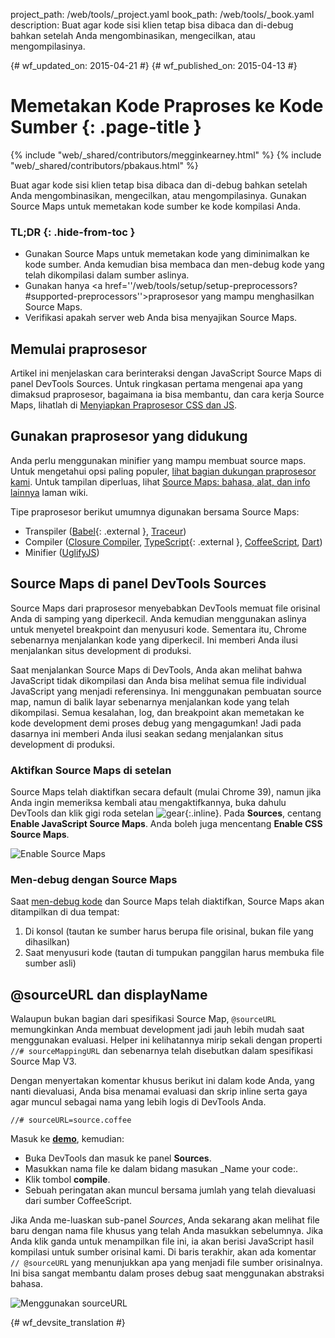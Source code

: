 project_path: /web/tools/_project.yaml
book_path: /web/tools/_book.yaml
description: Buat agar kode sisi klien tetap bisa dibaca dan di-debug bahkan setelah Anda mengombinasikan, mengecilkan, atau mengompilasinya.

{# wf_updated_on: 2015-04-21 #}
{# wf_published_on: 2015-04-13 #}

# Memetakan Kode Praproses ke Kode Sumber {: .page-title }

{% include "web/_shared/contributors/megginkearney.html" %}
{% include "web/_shared/contributors/pbakaus.html" %}

Buat agar kode sisi klien tetap bisa dibaca dan di-debug bahkan setelah Anda mengombinasikan, mengecilkan, atau mengompilasinya. Gunakan Source Maps untuk memetakan kode sumber ke kode kompilasi Anda.


### TL;DR {: .hide-from-toc }
- Gunakan Source Maps untuk memetakan kode yang diminimalkan ke kode sumber. Anda kemudian bisa membaca dan men-debug kode yang telah dikompilasi dalam sumber aslinya.
- Gunakan hanya <a href=''/web/tools/setup/setup-preprocessors?#supported-preprocessors''>praprosesor yang mampu menghasilkan Source Maps</a>.
- Verifikasi apakah server web Anda bisa menyajikan Source Maps.


## Memulai praprosesor

Artikel ini menjelaskan cara berinteraksi dengan JavaScript Source Maps di panel DevTools Sources. Untuk ringkasan pertama mengenai apa yang dimaksud praprosesor, bagaimana ia bisa membantu, dan cara kerja Source Maps, lihatlah di [Menyiapkan Praprosesor CSS dan JS](/web/tools/setup/setup-preprocessors?#debugging-and-editing-preprocessed-content).

## Gunakan praprosesor yang didukung

Anda perlu menggunakan minifier yang mampu membuat source maps. Untuk mengetahui opsi paling populer, [lihat bagian dukungan praprosesor kami](/web/tools/setup/setup-preprocessors?#supported-preprocessors). Untuk tampilan diperluas, lihat [Source Maps: bahasa, alat, dan info lainnya](https://github.com/ryanseddon/source-map/wiki/Source-maps:-languages,-tools-and-other-info) laman wiki.

Tipe praprosesor berikut umumnya digunakan bersama Source Maps:

* Transpiler ([Babel](https://babeljs.io/){: .external }, [Traceur](https://github.com/google/traceur-compiler/wiki/Getting-Started))
* Compiler ([Closure Compiler](https://github.com/google/closure-compiler), [TypeScript](http://www.typescriptlang.org/){: .external }, [CoffeeScript](http://coffeescript.org), [Dart](https://www.dartlang.org))
* Minifier ([UglifyJS](https://github.com/mishoo/UglifyJS))

## Source Maps di panel DevTools Sources

Source Maps dari praprosesor menyebabkan DevTools memuat file orisinal Anda di samping yang diperkecil. Anda kemudian menggunakan aslinya untuk menyetel breakpoint dan menyusuri kode. Sementara itu, Chrome sebenarnya menjalankan kode yang diperkecil. Ini memberi Anda ilusi menjalankan situs development di produksi.

Saat menjalankan Source Maps di DevTools, Anda akan melihat bahwa JavaScript tidak dikompilasi dan Anda bisa melihat semua file individual JavaScript yang menjadi referensinya. Ini menggunakan pembuatan source map, namun di balik layar sebenarnya menjalankan kode yang telah dikompilasi. Semua kesalahan, log, dan breakpoint akan memetakan ke kode development demi proses debug yang mengagumkan! Jadi pada dasarnya ini memberi Anda ilusi seakan sedang menjalankan situs development di produksi.

### Aktifkan Source Maps di setelan

Source Maps telah diaktifkan secara default (mulai Chrome 39), namun jika Anda ingin memeriksa kembali atau mengaktifkannya, buka dahulu DevTools dan klik gigi roda setelan ![gear](imgs/gear.png){:.inline}. Pada **Sources**, centang **Enable JavaScript Source Maps**. Anda boleh juga mencentang **Enable CSS Source Maps**.

![Enable Source Maps](imgs/source-maps.jpg)

### Men-debug dengan Source Maps

Saat [men-debug kode](/web/tools/chrome-devtools/debug/breakpoints/step-code) dan Source Maps telah diaktifkan, Source Maps akan ditampilkan di dua tempat:

1. Di konsol (tautan ke sumber harus berupa file orisinal, bukan file yang dihasilkan)
2. Saat menyusuri kode (tautan di tumpukan panggilan harus membuka file sumber asli)

## @sourceURL dan displayName

Walaupun bukan bagian dari spesifikasi Source Map, `@sourceURL` memungkinkan Anda membuat development jadi jauh lebih mudah saat menggunakan evaluasi. Helper ini kelihatannya mirip sekali dengan properti `//# sourceMappingURL` dan sebenarnya telah disebutkan dalam spesifikasi Source Map V3.

Dengan menyertakan komentar khusus berikut ini dalam kode Anda, yang nanti dievaluasi, Anda bisa menamai evaluasi dan skrip inline serta gaya agar muncul sebagai nama yang lebih logis di DevTools Anda.

`//# sourceURL=source.coffee`

Masuk ke
**[demo](http://www.thecssninja.com/demo/source_mapping/compile.html)**, kemudian:

* Buka DevTools dan masuk ke panel **Sources**.
* Masukkan nama file ke dalam bidang masukan _Name your code:.
* Klik tombol **compile**.
* Sebuah peringatan akan muncul bersama jumlah yang telah dievaluasi dari sumber CoffeeScript.

Jika Anda me-luaskan sub-panel _Sources_, Anda sekarang akan melihat file baru dengan nama file khusus yang telah Anda masukkan sebelumnya. Jika Anda klik ganda untuk menampilkan file ini, ia akan berisi JavaScript hasil kompilasi untuk sumber orisinal kami. Di baris terakhir, akan ada komentar `// @sourceURL` yang menunjukkan apa yang menjadi file sumber orisinalnya. Ini bisa sangat membantu dalam proses debug saat menggunakan abstraksi bahasa.

![Menggunakan sourceURL](imgs/coffeescript.jpg)




{# wf_devsite_translation #}
